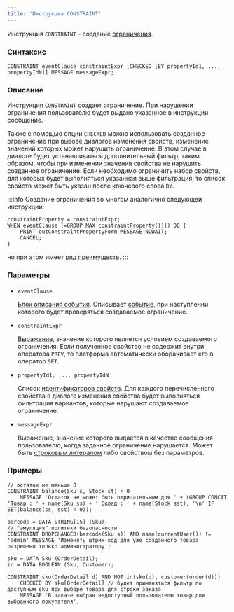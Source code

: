 ```yaml
---
title: 'Инструкция CONSTRAINT'
---
```


Инструкция `CONSTRAINT` - создание [ограничения](Constraints.md).

### Синтаксис

    CONSTRAINT eventClause constraintExpr [CHECKED [BY propertyId1, ..., propertyIdN]] MESSAGE messageExpr;

### Описание

Инструкция `CONSTRAINT` создает ограничение. При нарушении ограничения пользователю будет выдано указанное в инструкции сообщение.

Также с помощью опции `CHECKED` можно использовать созданное ограничение при вызове диалогов изменения свойств, изменение значений которых может нарушить ограничение. В этом случае в диалоге будет устанавливаться дополнительный фильтр, таким образом, чтобы при изменении значения свойства не нарушить созданное ограничение. Если необходимо ограничить набор свойств, для которых будет выполняться указанная выше фильтрация, то список свойств может быть указан после ключевого слова `BY`.


:::info
Создание ограничения во многом аналогично следующей инструкции:

    constraintProperty = constraintExpr;
    WHEN eventClause [=GROUP MAX constraintProperty()]() DO {
        PRINT outConstraintPropertyForm MESSAGE NOWAIT;
        CANCEL;
    }

но при этом имеет [ряд преимуществ](Constraints.md).
:::

### Параметры

- `eventClause`

    [Блок описания события](Event_description_block.md). Описывает [событие](Events.md), при наступлении которого будет проверяться создаваемое ограничение.

- `constraintExpr`

    [Выражение](Expression.md), значение которого является условием создаваемого ограничения. Если полученное свойство не содержит внутри оператора `PREV`, то платформа автоматически оборачивает его в оператор `SET`.

- `propertyId1, ..., propertyIdN`

    Список [идентификаторов свойств](IDs.md#propertyid-broken). Для каждого перечисленного свойства в диалоге изменения свойства будет выполняться фильтрация вариантов, которые нарушают создаваемое ограничение.

- `messageExpr`

    Выражение, значение которого выдаётся в качестве сообщения пользователю, когда заданное ограничение нарушается. Может быть [строковым литералом](IDs.md#strliteral-broken) либо свойством без параметров.

### Примеры

```lsf
// остаток не меньше 0
CONSTRAINT balance(Sku s, Stock st) < 0
    MESSAGE 'Остаток не может быть отрицательным для ' + (GROUP CONCAT 'Товар : ' + name(Sku ss) + ' Склад : ' + name(Stock sst), '\n' IF SET(balance(ss, sst) < 0));

barcode = DATA STRING[15] (Sku);
// "эмуляция" политики безопасности
CONSTRAINT DROPCHANGED(barcode(Sku s)) AND name(currentUser()) != 'admin' MESSAGE 'Изменять штрих-код для уже созданного товара разрешено только администратору';

sku = DATA Sku (OrderDetail);
in = DATA BOOLEAN (Sku, Customer);

CONSTRAINT sku(OrderDetail d) AND NOT in(sku(d), customer(order(d)))
    CHECKED BY sku[OrderDetail] // будет применяться фильтр по доступным sku при выборе товара для строки заказа
    MESSAGE 'В заказе выбран недоступный пользователю товар для выбранного покупателя';
```


